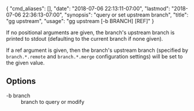 {
    "cmd_aliases": [],
    "date": "2018-07-06 22:13:11-07:00",
    "lastmod": "2018-07-06 22:36:13-07:00",
    "synopsis": "query or set upstream branch",
    "title": "gg upstream",
    "usage": "gg upstream [-b BRANCH] [REF]"
}

If no positional arguments are given, the branch's upstream branch is
printed to stdout (defaulting to the current branch if none given).

If a ref argument is given, then the branch's upstream branch
(specified by `branch.*.remote` and `branch.*.merge` configuration
settings) will be set to the given value.

## Options

<dl class="flag_list">
	<dt>-b branch</dt>
	<dd>branch to query or modify</dd>
</dl>
